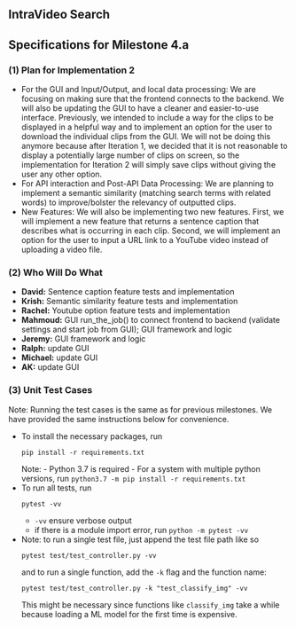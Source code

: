 ## IntraVideo Search
## Specifications for Milestone 4.a

### (1) Plan for Implementation 2
- For the GUI and Input/Output, and local data processing:
    We are focusing on making sure that the frontend connects to the backend. We will also be updating the GUI to have a cleaner and easier-to-use interface. Previously, we intended to include a way for the clips to be displayed in a helpful way and to implement an option for the user to download the individual clips from the GUI. We will not be doing this anymore because after Iteration 1, we decided that it is not reasonable to display a potentially large number of clips on screen, so the implementation for Iteration 2 will simply save clips without giving the user any other option.
- For API interaction and Post-API Data Processing:
    We are planning to implement a semantic similarity (matching search terms with related words) to improve/bolster the relevancy of outputted clips.
- New Features:
    We will also be implementing two new features. First, we will implement a new feature that returns a sentence caption that describes what is occurring in each clip. Second, we will implement an option for the user to input a URL link to a YouTube video instead of uploading a video file.

### (2) Who Will Do What
- **David:** Sentence caption feature tests and implementation
- **Krish:** Semantic similarity feature tests and implementation
- **Rachel:** Youtube option feature tests and implementation
- **Mahmoud:** GUI run_the_job() to connect frontend to backend (validate settings and start job from GUI); GUI framework and logic
- **Jeremy:** GUI framework and logic
- **Ralph:** update GUI
- **Michael:** update GUI
- **AK:** update GUI

### (3) Unit Test Cases
Note: Running the test cases is the same as for previous milestones. We have provided the same instructions below for convenience.
- To install the necessary packages, run
    ```
    pip install -r requirements.txt
    ```
    Note:
      - Python 3.7 is required
      - For a system with multiple python versions, run
      ```
      python3.7 -m pip install -r requirements.txt
      ```
- To run all tests, run
    ```
    pytest -vv
    ```
    - `-vv` ensure verbose output
    - if there is a module import error, run `python -m pytest -vv`
- Note: to run a single test file, just append the test file path like so
    ```
    pytest test/test_controller.py -vv
    ```
    and to run a single function, add the `-k` flag and the function name:
    ```
    pytest test/test_controller.py -k "test_classify_img" -vv
    ```
    This might be necessary since functions like `classify_img` take a while because loading a ML model for the first time is expensive.

